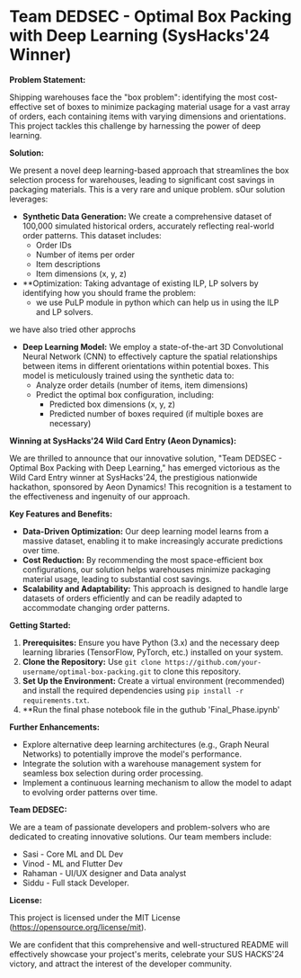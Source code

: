 # Team DEDSEC - Optimal Box Packing with Deep Learning (SysHacks'24 Winner)

**Problem Statement:**

Shipping warehouses face the "box problem": identifying the most cost-effective set of boxes to minimize packaging material usage for a vast array of orders, each containing items with varying dimensions and orientations. This project tackles this challenge by harnessing the power of deep learning.

**Solution:**

We present a novel deep learning-based approach that streamlines the box selection process for warehouses, leading to significant cost savings in packaging materials. This is a very rare and unique problem. sOur solution leverages:

* **Synthetic Data Generation:** We create a comprehensive dataset of 100,000 simulated historical orders, accurately reflecting real-world order patterns. This dataset includes:
    * Order IDs
    * Number of items per order
    * Item descriptions
    * Item dimensions (x, y, z)
* **Optimization: Taking advantage of existing ILP, LP solvers by identifying how you should frame the problem:
    * we use PuLP module in python which can help us in using the ILP and LP solvers.

 we have also tried other approchs
 
* **Deep Learning Model:** We employ a state-of-the-art 3D Convolutional Neural Network (CNN) to effectively capture the spatial relationships between items in different orientations within potential boxes. This model is meticulously trained using the synthetic data to:
    * Analyze order details (number of items, item dimensions)
    * Predict the optimal box configuration, including:
        * Predicted box dimensions (x, y, z)
        * Predicted number of boxes required (if multiple boxes are necessary)

**Winning at SysHacks'24 Wild Card Entry (Aeon Dynamics):**

We are thrilled to announce that our innovative solution, "Team DEDSEC - Optimal Box Packing with Deep Learning," has emerged victorious as the Wild Card Entry winner at SysHacks'24, the prestigious nationwide hackathon, sponsored by Aeon Dynamics! This recognition is a testament to the effectiveness and ingenuity of our approach.

**Key Features and Benefits:**

* **Data-Driven Optimization:** Our deep learning model learns from a massive dataset, enabling it to make increasingly accurate predictions over time.
* **Cost Reduction:** By recommending the most space-efficient box configurations, our solution helps warehouses minimize packaging material usage, leading to substantial cost savings.
* **Scalability and Adaptability:** This approach is designed to handle large datasets of orders efficiently and can be readily adapted to accommodate changing order patterns.

**Getting Started:**

1. **Prerequisites:** Ensure you have Python (3.x) and the necessary deep learning libraries (TensorFlow, PyTorch, etc.) installed on your system.
2. **Clone the Repository:** Use `git clone https://github.com/your-username/optimal-box-packing.git` to clone this repository.
3. **Set Up the Environment:** Create a virtual environment (recommended) and install the required dependencies using `pip install -r requirements.txt`.
4. **Run the final phase notebook file in the guthub 'Final_Phase.ipynb'

**Further Enhancements:**

* Explore alternative deep learning architectures (e.g., Graph Neural Networks) to potentially improve the model's performance.
* Integrate the solution with a warehouse management system for seamless box selection during order processing.
* Implement a continuous learning mechanism to allow the model to adapt to evolving order patterns over time.

**Team DEDSEC:**

We are a team of passionate developers and problem-solvers who are dedicated to creating innovative solutions. Our team members include:

* Sasi - Core ML and DL Dev
* Vinod - ML and Flutter Dev
* Rahaman - UI/UX designer and Data analyst
* Siddu - Full stack Developer.

**License:**

This project is licensed under the MIT License (https://opensource.org/license/mit).

We are confident that this comprehensive and well-structured README will effectively showcase your project's merits, celebrate your SUS HACKS'24 victory, and attract the interest of the developer community.
